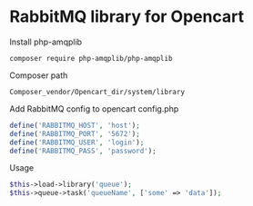 # RabbitMQ library for Opencart

Install php-amqplib

`composer require php-amqplib/php-amqplib`

Composer path

`Composer_vendor/Opencart_dir/system/library`

Add RabbitMQ config to opencart config.php

```php
define('RABBITMQ_HOST', 'host');
define('RABBITMQ_PORT', '5672');
define('RABBITMQ_USER', 'login');
define('RABBITMQ_PASS', 'password');
```

Usage

```php
$this->load->library('queue');
$this->queue->task('queueName', ['some' => 'data']);
```